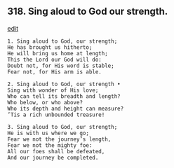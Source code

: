 
## 318.  Sing aloud to God our strength.
[edit](https://docs.google.com/document/d/11Wb1y8%2DnZGDJhu4vQPBN%2DeLhW5LI2dZu/edit?mode=html)



    1. Sing aloud to God, our strength;
    He has brought us hitherto;
    He will bring us home at length;
    This the Lord our God will do: 
    Doubt not, for His word is stable; 
    Fear not, for His arm is able.

    2. Sing aloud to God, our strength • 
    Sing with wonder of His love;
    Who can tell its breadth and length?
    Who below, or who above?
    Who its depth and height can measure? 
    ’Tis a rich unbounded treasure!

    3. Sing aloud to God, our strength;
    He is with us where we go;
    Fear we not the journey’s length,
    Fear we not the mighty foe:
    All our foes shall be defeated,
    And our journey be completed.
